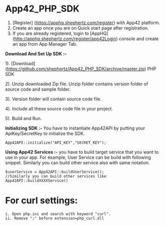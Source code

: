 App42_PHP_SDK
=================

1. [Register] (https://apphq.shephertz.com/register) with App42 platform.
2. Create an app once you are on Quick start page after registration.
3. If you are already registered, login to [AppHQ] (http://apphq.shephertz.com/register/app42Login) console and create an app from App Manager Tab.

__Download And Set Up SDK :-__

1). [Download] (https://github.com/shephertz/App42_PHP_SDK/archive/master.zip) PHP SDK

2). Unzip downloaded Zip file. Unzip folder contains version folder of source code and sample folder.

3). Version folder will contain source code file.

4). Include all these source code file in your project.
 
5). Build and Run.

__Initializing SDK :-__
You have to instantiate App42API by putting your ApiKey/SecretKey to initialize the SDK.

```
App42API::initialize("API_KEY","SECRET_KEY"); 
```

__Using App42 Services :-__
 you have to build target service that you want to use in your app. For example, User Service can be build with following snippet. Similarly you can build other service also with same notation.
 
```
$userService = App42API::buildUserService(); 
//Similarly you can build other services like App42API::buildXXXXService()
```

# For curl settings: 
```
i. Open php.ini and search with keyword "curl".
ii. Remove ";" before extension=php_curl.dll
```
